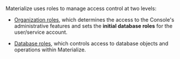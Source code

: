 Materialize uses roles to manage access control at two levels:

- [Organization roles](/manage/users-service-accounts/#organization-roles),
  which determines the access to the Console's administrative features and sets
  the **initial database roles** for the user/service account.

- [Database roles](/manage/access-control/#role-based-access-control-rbac), which controls access to database objects and
  operations within Materialize.
